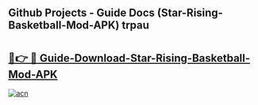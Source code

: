 ## Github Projects - Guide Docs (Star-Rising-Basketball-Mod-APK) trpau

# <h2><a href="https://apkcomod.com?title=Star-Rising-Basketball-Mod-APK">🔗👉 🔴 Guide-Download-Star-Rising-Basketball-Mod-APK </a></h2>

[![acn](https://github.com/user-attachments/assets/0f9c940e-d8b0-45ae-aac7-cd30a18b3e1c)](https://apkcomod.com?title=Star-Rising-Basketball-Mod-APK)

